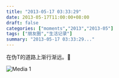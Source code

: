 ```yaml
---
title: "2013-05-17 03:33:29"
date: 2013-05-17T11:00:00+08:00
draft: false
categories: ["moments","2013","2013-05"]
tags: ["朋友圈","生活记录"]
summary: "2013-05-17 03:33:29..."
---
```


在伪T的道路上渐行渐远。

![Media 1](/Moments/photos/2013-05-17/201305170333290.jpg)
